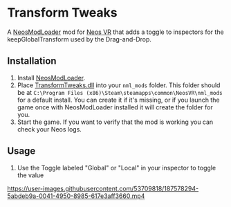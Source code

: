 # Transform Tweaks

A [NeosModLoader](https://github.com/zkxs/NeosModLoader) mod for [Neos VR](https://neos.com/) that adds a toggle to inspectors for the keepGlobalTransform used by the Drag-and-Drop.
## Installation
1. Install [NeosModLoader](https://github.com/zkxs/NeosModLoader).
2. Place [TransformTweaks.dll](https://github.com/CatSharkShin/TransformTweaks/releases/download/1.0/TransformTweaks.dll) into your `nml_mods` folder. This folder should be at `C:\Program Files (x86)\Steam\steamapps\common\NeosVR\nml_mods` for a default install. You can create it if it's missing, or if you launch the game once with NeosModLoader installed it will create the folder for you.
3. Start the game. If you want to verify that the mod is working you can check your Neos logs.


## Usage
1. Use the Toggle labeled "Global" or "Local" in your inspector to toggle the value

https://user-images.githubusercontent.com/53709818/187578294-5abdeb9a-0041-4950-8985-617e3aff3660.mp4
